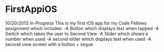 FirstAppiOS
===========
10/20/2013 *In-Progress*
This is my first iOS app for my Code Fellows assignment which includes:
-A Button which displays text when tapped
-A Switch which takes the user to Second View
-A Slider which shows a number when used
-A second slider which displays text when used
-A second view screen with a button + segue
